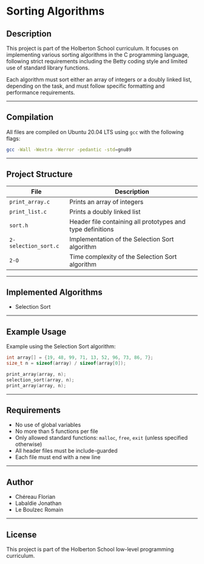# Sorting Algorithms

## Description

This project is part of the Holberton School curriculum. It focuses on implementing various sorting algorithms in the C programming language, following strict requirements including the Betty coding style and limited use of standard library functions.

Each algorithm must sort either an array of integers or a doubly linked list, depending on the task, and must follow specific formatting and performance requirements.

---

## Compilation

All files are compiled on Ubuntu 20.04 LTS using `gcc` with the following flags:

```bash
gcc -Wall -Wextra -Werror -pedantic -std=gnu89
```

---

## Project Structure

| File | Description |
|------|-------------|
| `print_array.c` | Prints an array of integers |
| `print_list.c` | Prints a doubly linked list |
| `sort.h` | Header file containing all prototypes and type definitions |
| `2-selection_sort.c` | Implementation of the Selection Sort algorithm |
| `2-O` | Time complexity of the Selection Sort algorithm |

---

## Implemented Algorithms

- Selection Sort

---

## Example Usage

Example using the Selection Sort algorithm:

```c
int array[] = {19, 48, 99, 71, 13, 52, 96, 73, 86, 7};
size_t n = sizeof(array) / sizeof(array[0]);

print_array(array, n);
selection_sort(array, n);
print_array(array, n);
```

---

## Requirements

- No use of global variables
- No more than 5 functions per file
- Only allowed standard functions: `malloc`, `free`, `exit` (unless specified otherwise)
- All header files must be include-guarded
- Each file must end with a new line

---

## Author

- Chéreau Florian
- Labaldie Jonathan
- Le Boulzec Romain

---

## License

This project is part of the Holberton School low-level programming curriculum.

